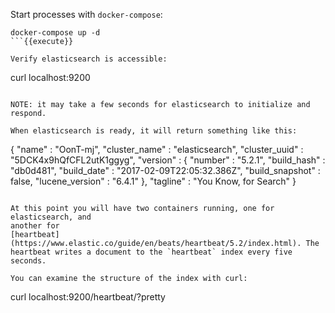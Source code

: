 Start processes with `docker-compose`:
```
docker-compose up -d
```{{execute}}

Verify elasticsearch is accessible:
```
curl localhost:9200
```{{execute}}

NOTE: it may take a few seconds for elasticsearch to initialize and respond.

When elasticsearch is ready, it will return something like this:
```
{
  "name" : "OonT-mj",
  "cluster_name" : "elasticsearch",
  "cluster_uuid" : "5DCK4x9hQfCFL2utK1ggyg",
  "version" : {
    "number" : "5.2.1",
    "build_hash" : "db0d481",
    "build_date" : "2017-02-09T22:05:32.386Z",
    "build_snapshot" : false,
    "lucene_version" : "6.4.1"
  },
  "tagline" : "You Know, for Search"
}
```

At this point you will have two containers running, one for elasticsearch, and
another for
[heartbeat](https://www.elastic.co/guide/en/beats/heartbeat/5.2/index.html). The
heartbeat writes a document to the `heartbeat` index every five seconds.

You can examine the structure of the index with curl:
```
curl localhost:9200/heartbeat/?pretty
```{{execute}}
